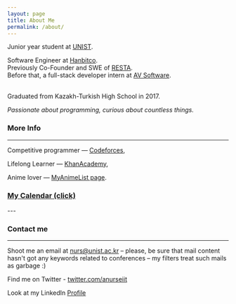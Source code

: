 ```yaml
---
layout: page
title: About Me
permalink: /about/
---
```


Junior year student at [UNIST](http://unist.ac.kr).

Software Engineer at [Hanbitco](https://hanbitco.com).
<br>
Previously Co-Founder and SWE of [RESTA](http://resta.io).
<br>
Before that, a full-stack developer intern at [AV Software](http://avsoft.kz).

<br>
Graduated from Kazakh-Turkish High School in 2017.
<br>

_Passionate about programming, curious about countless things._

### More Info
---

Competitive programmer — [Codeforces](http://codeforces.com/profile/nurseiit),

Lifelong Learner — [KhanAcademy](https://www.khanacademy.org/profile/nurseiit/),

Anime lover — [MyAnimeList page](https://myanimelist.net/profile/Nurseyit).

<h3><a href="/calendar">My Calendar (click)</a></h3>
---

### Contact me
---

Shoot me an email at [nurs@unist.ac.kr](mailto:nurs@unist.ac.kr) – please, be sure that mail content hasn't got any keywords related to conferences – my filters treat such mails as garbage :)

Find me on Twitter - [twitter.com/anurseiit](http://twitter.com/anurseiit)

Look at my LinkedIn [Profile](https://www.linkedin.com/in/nurseiit/)
<br><br>
